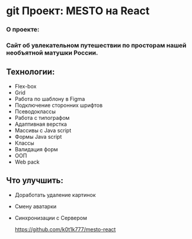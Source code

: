 #    git	Проект: MESTO на React

### О проекте:

### 	Сайт об увлекательном путешествии по просторам нашей необъятной матушки России.

## **Технологии:**

- Flex-box
- Grid
- Работа по шаблону в Figma
- Подключение сторонних шрифтов
- Псеводоклассы
- Работа с типографом
- Адаптивная верстка
- Массивы с Java script
- Формы Java script
- Классы
- Валидация форм
- ООП
- Web pack

## Что улучшить:

* Доработать удаление картинок
* Смену аватарки
* Синхронизации с Сервером

  https://github.com/k0t1k777/mesto-react